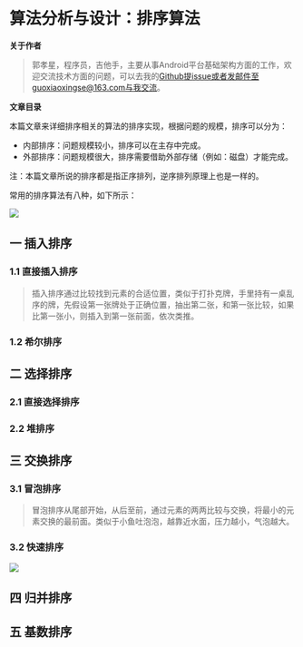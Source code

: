 # 算法分析与设计：排序算法

**关于作者**

>郭孝星，程序员，吉他手，主要从事Android平台基础架构方面的工作，欢迎交流技术方面的问题，可以去我的[Github](https://github.com/guoxiaoxing)提issue或者发邮件至guoxiaoxingse@163.com与我交流。

**文章目录**

本篇文章来详细排序相关的算法的排序实现，根据问题的规模，排序可以分为：

- 内部排序：问题规模较小，排序可以在主存中完成。
- 外部排序：问题规模很大，排序需要借助外部存储（例如：磁盘）才能完成。

注：本篇文章所说的排序都是指正序排列，逆序排列原理上也是一样的。

常用的排序算法有八种，如下所示：

<img src="https://github.com/guoxiaoxing/data-structure-and-algorithm/raw/master/art/sort/sort_algorithm.jpg"/>

## 一 插入排序

### 1.1 直接插入排序

>插入排序通过比较找到元素的合适位置，类似于打扑克牌，手里持有一桌乱序的牌，先假设第一张牌处于正确位置，抽出第二张，和第一张比较，如果比第一张小，则插入到第一张前面，依次类推。

### 1.2 希尔排序

## 二 选择排序

### 2.1 直接选择排序

### 2.2 堆排序

## 三 交换排序

### 3.1 冒泡排序

>冒泡排序从尾部开始，从后至前，通过元素的两两比较与交换，将最小的元素交换的最前面。类似于小鱼吐泡泡，越靠近水面，压力越小，气泡越大。

### 3.2 快速排序

<img src="https://github.com/guoxiaoxing/data-structure-and-algorithm/raw/master/art/sort/sort_fast.png"/>

## 四 归并排序

## 五 基数排序
